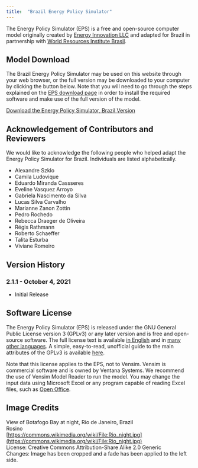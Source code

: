 ```yaml
---
title:  "Brazil Energy Policy Simulator"
---
```


The Energy Policy Simulator (EPS) is a free and open-source computer model originally created by [Energy Innovation LLC](https://energyinnovation.org/) and adapted for Brazil in partnership with [World Resources Institute Brasil](http://wri.org/).

## Model Download

The Brazil Energy Policy Simulator may be used on this website through your web browser, or the full version may be downloaded to your computer by clicking the button below.  Note that you will need to go through the steps explained on the [EPS download page](download) in order to install the required software and make use of the full version of the model.

<p><a href="https://github.com/EnergyInnovation/eps-brazil/archive/refs/tags/2.1.1.zip" class="btn">Download the Energy Policy Simulator, Brazil Version</a></p>

## Acknowledgement of Contributors and Reviewers
We would like to acknowledge the following people who helped adapt the Energy Policy Simulator for Brazil.  Individuals are listed alphabetically.

* Alexandre Szklo
* Camila Ludovique
* Eduardo Miranda Cassseres
* Eveline Vasquez Arroyo
* Gabriela Nascimento da Silva
* Lucas Silva Carvalho
* Marianne Zanon Zottin
* Pedro Rochedo
* Rebecca Draeger de Oliveira
* Régis Rathmann
* Roberto Schaeffer
* Talita Esturba
* Viviane Romeiro

## Version History

### **2.1.1 - October 4, 2021**

* Initial Release

## Software License

The Energy Policy Simulator (EPS) is released under the GNU General Public License version 3 (GPLv3) or any later version and is free and open-source software.  The full license text is available [in English](http://www.gnu.org/licenses/gpl-3.0.en.html) and in [many other languages](http://www.gnu.org/licenses/translations.html).  A simple, easy-to-read, unofficial guide to the main attributes of the GPLv3 is available <a href="https://tldrlegal.com/license/gnu-general-public-license-v3-(gpl-3)">here</a>.

Note that this license applies to the EPS, not to Vensim.  Vensim is commercial software and is owned by Ventana Systems.  We recommend the use of Vensim Model Reader to run the model.  You may change the input data using Microsoft Excel or any program capable of reading Excel files, such as [Open Office](https://www.openoffice.org/).

## Image Credits
View of Botafogo Bay at night, Rio de Janeiro, Brazil<br/>
Rosino<br/>
[https://commons.wikimedia.org/wiki/File:Rio_night.jpg](https://commons.wikimedia.org/wiki/File:Rio_night.jpg)<br/>
License: Creative Commons Attribution-Share Alike 2.0 Generic<br/>
Changes: Image has been cropped and a fade has been applied to the left side.<br/>
